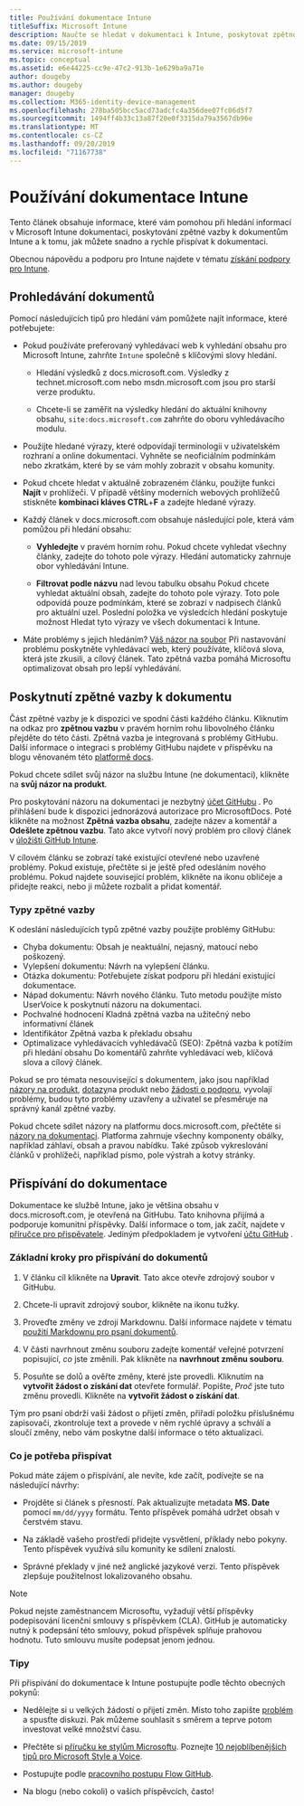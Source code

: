 ```yaml
---
title: Používání dokumentace Intune
titleSuffix: Microsoft Intune
description: Naučte se hledat v dokumentaci k Intune, poskytovat zpětnou vazbu k dokumentům a přispívat do dokumentů.
ms.date: 09/15/2019
ms.service: microsoft-intune
ms.topic: conceptual
ms.assetid: e6e44225-cc9e-47c2-913b-1e629ba9a71e
author: dougeby
ms.author: dougeby
manager: dougeby
ms.collection: M365-identity-device-management
ms.openlocfilehash: 278ba505bcc5acd73adcfc4a356dee07fc06d5f7
ms.sourcegitcommit: 1494ff4b33c13a87f20e0f3315da79a3567db96e
ms.translationtype: MT
ms.contentlocale: cs-CZ
ms.lasthandoff: 09/20/2019
ms.locfileid: "71167738"
---
```

# <a name="using-the-intune-docs"></a>Používání dokumentace Intune

Tento článek obsahuje informace, které vám pomohou při hledání informací v Microsoft Intune dokumentaci, poskytování zpětné vazby k dokumentům Intune a k tomu, jak můžete snadno a rychle přispívat k dokumentaci.

Obecnou nápovědu a podporu pro Intune najdete v tématu [získání podpory pro Intune](get-support.md).

## <a name="search-the-docs"></a>Prohledávání dokumentů

 Pomocí následujících tipů pro hledání vám pomůžete najít informace, které potřebujete:  

- Pokud používáte preferovaný vyhledávací web k vyhledání obsahu pro Microsoft Intune, zahrňte `Intune` společně s klíčovými slovy hledání.  

  - Hledání výsledků z docs.microsoft.com. Výsledky z technet.microsoft.com nebo msdn.microsoft.com jsou pro starší verze produktu.  

  - Chcete-li se zaměřit na výsledky hledání do aktuální knihovny obsahu, `site:docs.microsoft.com` zahrňte do oboru vyhledávacího modulu.  

- Použijte hledané výrazy, které odpovídají terminologii v uživatelském rozhraní a online dokumentaci. Vyhněte se neoficiálním podmínkám nebo zkratkám, které by se vám mohly zobrazit v obsahu komunity.

- Pokud chcete hledat v aktuálně zobrazeném článku, použijte funkci **Najít** v prohlížeči. V případě většiny moderních webových prohlížečů stiskněte **kombinaci kláves CTRL**+**F** a zadejte hledané výrazy.  

- Každý článek v docs.microsoft.com obsahuje následující pole, která vám pomůžou při hledání obsahu:  

  - **Vyhledejte** v pravém horním rohu. Pokud chcete vyhledat všechny články, zadejte do tohoto pole výrazy. Hledání automaticky zahrnuje obor vyhledávání Intune.

  - **Filtrovat podle názvu** nad levou tabulku obsahu Pokud chcete vyhledat aktuální obsah, zadejte do tohoto pole výrazy. Toto pole odpovídá pouze podmínkám, které se zobrazí v nadpisech článků pro aktuální uzel. Poslední položka ve výsledcích hledání poskytuje možnost Hledat tyto výrazy ve všech dokumentaci k Intune.

- Máte problémy s jejich hledáním? [Váš názor na soubor](#provide-doc-feedback) Při nastavování problému poskytněte vyhledávací web, který používáte, klíčová slova, která jste zkusili, a cílový článek. Tato zpětná vazba pomáhá Microsoftu optimalizovat obsah pro lepší vyhledávání.  

## <a name="provide-doc-feedback"></a>Poskytnutí zpětné vazby k dokumentu

Část zpětné vazby je k dispozici ve spodní části každého článku. Kliknutím na odkaz pro **zpětnou vazbu** v pravém horním rohu libovolného článku přejděte do této části. Zpětná vazba je integrovaná s problémy GitHubu. Další informace o integraci s problémy GitHubu najdete v příspěvku na blogu věnovaném této [platformě docs](https://docs.microsoft.com/teamblog/a-new-feedback-system-is-coming-to-docs).

Pokud chcete sdílet svůj názor na službu Intune (ne dokumentaci), klikněte na **svůj názor na produkt**.

Pro poskytování názoru na dokumentaci je nezbytný [účet GitHubu](https://github.com/join) . Po přihlášení bude k dispozici jednorázová autorizace pro MicrosoftDocs. Poté klikněte na možnost **Zpětná vazba obsahu**, zadejte název a komentář a **Odešlete zpětnou vazbu**. Tato akce vytvoří nový problém pro cílový článek v [úložišti GitHub Intune](https://github.com/MicrosoftDocs/intunedocs/issues).

V cílovém článku se zobrazí také existující otevřené nebo uzavřené problémy. Pokud existuje, přečtěte si je ještě před odesláním nového problému. Pokud najdete související problém, klikněte na ikonu obličeje a přidejte reakci, nebo ji můžete rozbalit a přidat komentář.

### <a name="types-of-feedback"></a>Typy zpětné vazby

K odeslání následujících typů zpětné vazby použijte problémy GitHubu:

- Chyba dokumentu: Obsah je neaktuální, nejasný, matoucí nebo poškozený.
- Vylepšení dokumentu: Návrh na vylepšení článku.
- Otázka dokumentu: Potřebujete získat podporu při hledání existující dokumentace.
- Nápad dokumentu: Návrh nového článku. Tuto metodu použijte místo UserVoice k poskytnutí názoru na dokumentaci.
- Pochvalné hodnocení Kladná zpětná vazba na užitečný nebo informativní článek
- Identifikátor Zpětná vazba k překladu obsahu
- Optimalizace vyhledávacích vyhledávačů (SEO): Zpětná vazba k potížím při hledání obsahu Do komentářů zahrňte vyhledávací web, klíčová slova a cílový článek.

Pokud se pro témata nesouvisející s dokumentem, jako jsou například [názory na produkt](https://microsoftintune.uservoice.com/forums/291681-ideas), [dotazy](https://social.technet.microsoft.com/Forums/en-US/home?forum=microsoftintuneprod)na produkt nebo [žádosti o podporu](get-support.md), vyvolají problémy, budou tyto problémy uzavřeny a uživatel se přesměruje na správný kanál zpětné vazby.

Pokud chcete sdílet názory na platformu docs.microsoft.com, přečtěte si [názory na dokumentaci](https://aka.ms/sitefeedback). Platforma zahrnuje všechny komponenty obálky, například záhlaví, obsah a pravou nabídku. Také způsob vykreslování článků v prohlížeči, například písmo, pole výstrah a kotvy stránky.

## <a name="contribute-to-docs"></a>Přispívání do dokumentace

Dokumentace ke službě Intune, jako je většina obsahu v docs.microsoft.com, je otevřená na GitHubu. Tato knihovna přijímá a podporuje komunitní příspěvky. Další informace o tom, jak začít, najdete v [příručce pro přispěvatele](https://docs.microsoft.com/contribute). Jediným předpokladem je vytvoření [účtu GitHub](https://github.com/join) .

### <a name="basic-steps-to-contribute-to-docs"></a>Základní kroky pro přispívání do dokumentů

1. V článku cíl klikněte na **Upravit**. Tato akce otevře zdrojový soubor v GitHubu.  

2. Chcete-li upravit zdrojový soubor, klikněte na ikonu tužky.  

3. Proveďte změny ve zdroji Markdownu. Další informace najdete v tématu [použití Markdownu pro psaní dokumentů](https://docs.microsoft.com/contribute/how-to-write-use-markdown).  

4. V části navrhnout změnu souboru zadejte komentář veřejné potvrzení popisující, *co* jste změnili. Pak klikněte na **navrhnout změnu souboru**.  

5. Posuňte se dolů a ověřte změny, které jste provedli. Kliknutím na **vytvořit žádost o získání dat** otevřete formulář. Popište, *Proč* jste tuto změnu provedli. Klikněte na **vytvořit žádost o získání dat**.

Tým pro psaní obdrží vaši žádost o přijetí změn, přiřadí položku příslušnému zapisovači, zkontroluje text a provede v něm rychlé úpravy a schválí a sloučí změny, nebo vám poskytne další informace o této aktualizaci.  

### <a name="what-to-contribute"></a>Co je potřeba přispívat

Pokud máte zájem o přispívání, ale nevíte, kde začít, podívejte se na následující návrhy:  

- Projděte si článek s přesností. Pak aktualizujte metadata **MS. Date** pomocí `mm/dd/yyyy` formátu. Tento příspěvek pomáhá udržet obsah v čerstvém stavu.  

- Na základě vašeho prostředí přidejte vysvětlení, příklady nebo pokyny. Tento příspěvek využívá sílu komunity ke sdílení znalostí.

- Správné překlady v jiné než anglické jazykové verzi. Tento příspěvek zlepšuje použitelnost lokalizovaného obsahu.  

> [!Note]  
> Pokud nejste zaměstnancem Microsoftu, vyžadují větší příspěvky podepisování licenční smlouvy s příspěvkem (CLA). GitHub je automaticky nutný k podepsání této smlouvy, pokud příspěvek splňuje prahovou hodnotu. Tuto smlouvu musíte podepsat jenom jednou.

### <a name="tips"></a>Tipy

Při přispívání do dokumentace k Intune postupujte podle těchto obecných pokynů:

- Nedělejte si u velkých žádostí o přijetí změn. Místo toho zapište [problém](#provide-doc-feedback) a spusťte diskuzi. Pak můžeme souhlasit s směrem a teprve potom investovat velké množství času.  

- Přečtěte si [příručku ke stylům Microsoftu](https://aka.ms/MicrosoftStyle). Poznejte [10 nejoblíbenějších tipů pro Microsoft Style a Voice](https://docs.microsoft.com/style-guide/top-10-tips-style-voice).  

- Postupujte podle [pracovního postupu Flow GitHub](https://guides.github.com/introduction/flow/).  

- Na blogu (nebo cokoli) o vašich příspěvcích, často!  
